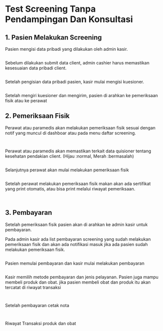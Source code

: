 # Test Screening Tanpa Pendampingan Dan Konsultasi

## 1. Pasien Melakukan Screening

Pasien mengisi data pribadi yang dilakukan oleh admin kasir.

<figure><img src=".gitbook/assets/1.png" alt=""><figcaption></figcaption></figure>

Sebelum dilakukan submit data client, admin cashier harus memastikan kesesuaian data pribadi client.

<figure><img src=".gitbook/assets/2.png" alt=""><figcaption></figcaption></figure>

Setelah pengisian data pribadi pasien, kasir mulai mengisi kuesioner.

<figure><img src=".gitbook/assets/3.png" alt=""><figcaption></figcaption></figure>

Setelah mengiri kuesioner dan mengirim, pasien di arahkan ke pemeriksaan fisik atau ke perawat

## 2. Pemeriksaan Fisik

Perawat atau paramedis akan melakukan pemeriksaan fisik sesuai dengan notif yang muncul di dashboar atau pada menu daftar screening.

<figure><img src=".gitbook/assets/4.png" alt=""><figcaption></figcaption></figure>

<figure><img src=".gitbook/assets/5.png" alt=""><figcaption></figcaption></figure>

Perawat atau paramedis akan memastikan terkait data quisioner tentang kesehatan pendakian client. (Hijau :normal, Merah :bermasalah)

<figure><img src=".gitbook/assets/Screen Shot 2025-07-18 at 11.28.49.png" alt=""><figcaption></figcaption></figure>

Selanjutnya perawat akan mulai melakukan pemeriksaan fisik

<figure><img src=".gitbook/assets/Screen Shot 2025-07-18 at 11.31.23.png" alt=""><figcaption></figcaption></figure>

Setelah perawat melakukan pemeriksaan fisik makan akan ada sertifikat yang print otomatis, atau bisa print melalui riwayat pemeriksaan.

<figure><img src=".gitbook/assets/Screen Shot 2025-07-18 at 11.32.59.png" alt=""><figcaption></figcaption></figure>

<figure><img src=".gitbook/assets/Screen Shot 2025-07-18 at 11.34.18.png" alt=""><figcaption></figcaption></figure>





## 3. Pembayaran

Setelah pemeriksaan fisik pasien akan di arahkan ke admin kasir untuk pembayaran.

Pada admin kasir ada list pembayaran screening yang sudah melakukan pemeriksaan fisik dan akan ada notifikasi masuk jika ada pasien sudah melakukan pemeriksaan fisik.

<figure><img src=".gitbook/assets/Screen Shot 2025-07-18 at 11.35.59.png" alt=""><figcaption></figcaption></figure>

Pasien memulai pembayaran dan kasir mulai melakukan pembayaran

<figure><img src=".gitbook/assets/Screen Shot 2025-07-18 at 11.37.18.png" alt=""><figcaption></figcaption></figure>

Kasir memilih metode pembayaran dan jenis pelayanan. Pasien juga mampu membeli produk dan obat. jika pasien membeli obat dan produk itu akan tercatat di riwayat transaksi

<figure><img src=".gitbook/assets/Screen Shot 2025-07-18 at 11.37.43.png" alt=""><figcaption></figcaption></figure>

<figure><img src=".gitbook/assets/Screen Shot 2025-07-18 at 11.37.51.png" alt=""><figcaption></figcaption></figure>

Setelah pembayaran cetak nota

<figure><img src=".gitbook/assets/Screen Shot 2025-07-18 at 11.41.05.png" alt=""><figcaption></figcaption></figure>

<figure><img src=".gitbook/assets/Screen Shot 2025-07-18 at 11.38.06.png" alt=""><figcaption></figcaption></figure>

Riwayat Transaksi produk dan obat

<figure><img src=".gitbook/assets/Screen Shot 2025-07-18 at 11.41.34.png" alt=""><figcaption></figcaption></figure>
